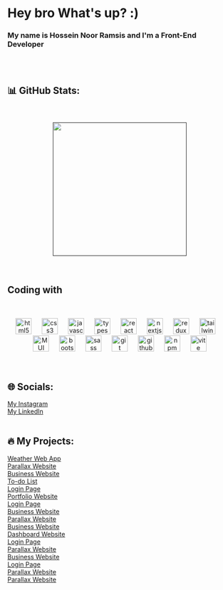<h1 align="left">Hey bro What's up? :)</h1>
<h3>My name is Hossein Noor Ramsis and I'm a Front-End Developer</h3>
<br />
<br />

###

<h2>📊 GitHub Stats:</h1>
<br />
<br />
<div align="center">
<a href=""><img height="300px" src="https://github-readme-stats.vercel.app/api/top-langs/?username=Hossein-Noor-Ramsis&theme=dark&hide_border=false&include_all_commits=false&count_private=false&layout=compact"></a></br>
</div>
<br />
<br />

###

<h2 align="left">Coding with</h2>

<br />
<br />
<div align="center">
  <img src="https://cdn.jsdelivr.net/gh/devicons/devicon/icons/html5/html5-original.svg" height="36" alt="html5 logo"  />
  <img width="15" />
  <img src="https://cdn.jsdelivr.net/gh/devicons/devicon/icons/css3/css3-original.svg" height="36" alt="css3 logo"  />
  <img width="15" />
  <img src="https://cdn.jsdelivr.net/gh/devicons/devicon/icons/javascript/javascript-original.svg" height="36" alt="javascript logo"  />
  <img width="15" />
  <img src="https://cdn.jsdelivr.net/gh/devicons/devicon/icons/typescript/typescript-original.svg" height="36" alt="typescript logo"  />
  <img width="15" />
  <img src="https://cdn.jsdelivr.net/gh/devicons/devicon/icons/react/react-original.svg" height="36" alt="react logo"  />
  <img width="15" />
  <img src="https://cdn.jsdelivr.net/gh/devicons/devicon/icons/nextjs/nextjs-original.svg" height="36" alt="nextjs logo"  /> 
  <img width="15" /> 
  <img src="https://cdn.jsdelivr.net/gh/devicons/devicon/icons/redux/redux-original.svg" height="36" alt="redux logo"  />
  <img width="15" />
  <img src="https://cdn.simpleicons.org/tailwindcss/06B6D4" height="36" alt="tailwindcss logo"  />
  <img width="15" />
  <img src="https://user-images.githubusercontent.com/25181517/189716630-fe6c084c-6c66-43af-aa49-64c8aea4a5c2.png" height="36" alt="MUI"  />
  <img width="15" />
  <img src="https://skillicons.dev/icons?i=bootstrap" height="36" alt="bootstrap logo"  />
  <img width="15" />
  <img src="https://cdn.jsdelivr.net/gh/devicons/devicon/icons/sass/sass-original.svg" height="36" alt="sass logo"  />
  <img width="15" />
  <img src="https://cdn.jsdelivr.net/gh/devicons/devicon/icons/git/git-original.svg" height="36" alt="git logo"  />
  <img width="15" />
  <img src="https://skillicons.dev/icons?i=github" height="36" alt="github logo"  />
  <img width="15" />
  <img src="https://cdn.jsdelivr.net/gh/devicons/devicon/icons/npm/npm-original-wordmark.svg" height="36" alt="npm logo"  />
  <img width="15" />
  <img src="https://github-production-user-asset-6210df.s3.amazonaws.com/62091613/261395532-b40892ef-efb8-4b0e-a6b5-d1cfc2f3fc35.png" height="36" alt="vite"  />
</div>
<br />
<br />

###

<h2>🌐 Socials:</h1>
<a href="https://www.instagram.com/hossein_noor_ramsis">My Instagram</a><br/>
<a href="https://www.linkedin.com/in/hossein-noor-ramsis">My LinkedIn</a>
<br />
<br />

###

<h2>🔥 My Projects:</h1>
<a href="https://c-1-hossein-noor-ramsis-projects.vercel.app">Weather Web App</a><br/>
<a href="https://hossein-noor-ramsis.github.io/D-8/">Parallax Website</a><br />
<a href="https://hossein-noor-ramsis.github.io/D-6/">Business Website</a><br />
<a href="https://hossein-noor-ramsis.github.io/E-5/">To-do List</a><br />
<a href="https://hossein-noor-ramsis.github.io/E-7/">Login Page</a><br />
<a href="https://hossein-noor-ramsis.github.io/D-2/">Portfolio Website</a><br />
<a href="https://hossein-noor-ramsis.github.io/E-3/">Login Page</a><br />
<a href="https://hossein-noor-ramsis.github.io/D-3/">Business Website</a><br />
<a href="https://hossein-noor-ramsis.github.io/D-7/">Parallax Website</a><br />
<a href="https://hossein-noor-ramsis.github.io/D-1/">Business Website</a><br />
<a href="https://hossein-noor-ramsis.github.io/D-4/">Dashboard Website</a><br />
<a href="https://hossein-noor-ramsis.github.io/E-2/">Login Page</a><br />
<a href="https://hossein-noor-ramsis.github.io/E-10/">Parallax Website</a><br />
<a href="https://hossein-noor-ramsis.github.io/E-1/">Business Website</a><br />
<a href="https://hossein-noor-ramsis.github.io/E-4/">Login Page</a><br />
<a href="https://hossein-noor-ramsis.github.io/E-9/">Parallax Website</a><br />
<a href="https://hossein-noor-ramsis.github.io/E-8/">Parallax Website</a><br />
<br />
<br />
